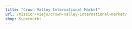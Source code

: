 ```yaml
---
title: "Crown Valley International Market"
url: /mission-viejo/crown-valley-international-market/
shop: Supermarkt
---
```

